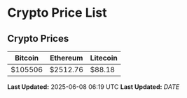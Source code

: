 # Crypto Price List

## Crypto Prices
| Bitcoin | Ethereum | Litecoin |
| ------- | -------- | -------- |
| $105506 | $2512.76 | $88.18 |
**Last Updated:** 2025-06-08 06:19 UTC
**Last Updated:** $DATE$
